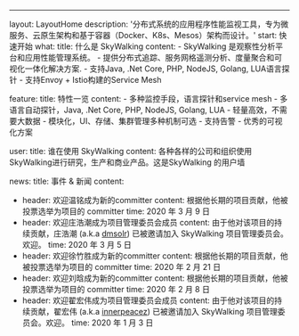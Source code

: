 ---
layout: LayoutHome
description: '分布式系统的应用程序性能监视工具，专为微服务、云原生架构和基于容器（Docker、K8s、Mesos）架构而设计。'
start: 快速开始
what:
  title: 什么是 SkyWalking
  content:
    - SkyWalking 是观察性分析平台和应用性能管理系统。
    - 提供分布式追踪、服务网格遥测分析、度量聚合和可视化一体化解决方案.
    - 支持Java, .Net Core, PHP, NodeJS, Golang, LUA语言探针
    - 支持Envoy + Istio构建的Service Mesh

feature:
  title: 特性一览
  content:
    - 多种监控手段，语言探针和service mesh
    - 多语言自动探针，Java, .Net Core, PHP, NodeJS, Golang, LUA
    - 轻量高效，不需要大数据
    - 模块化，UI、存储、集群管理多种机制可选
    - 支持告警
    - 优秀的可视化方案


user:
  title: 谁在使用 SkyWalking
  content: 各种各样的公司和组织使用SkyWalking进行研究，生产和商业产品。这是SkyWalking 的用户墙

news:
  title: 事件 & 新闻
  content:
  - header: 欢迎温铭成为新的committer
    content: 根据他长期的项目贡献，他被投票选举为项目的 committer
    time: 2020 年 3 月 9 日
  - header: 欢迎庄浩潮成为项目管理委员会成员
    content: 由于他对该项目的持续贡献，庄浩潮 (a.k.a [dmsolr](https://github.com/dmsolr)) 已被邀请加入 SkyWalking 项目管理委员会。欢迎。
    time: 2020 年 3 月 5 日
  - header: 欢迎徐竹胜成为新的committer
    content: 根据他长期的项目贡献，他被投票选举为项目的 committer
    time: 2020 年 2 月 21 日
  - header: 欢迎刘晗成为新的committer
    content: 根据他长期的项目贡献，他被投票选举为项目的 committer
    time: 2020 年 2 月 8 日
  - header: 欢迎翟宏伟成为项目管理委员会成员
    content: 由于他对该项目的持续贡献，翟宏伟 (a.k.a [innerpeacez](https://github.com/innerpeacez)) 已被邀请加入 SkyWalking 项目管理委员会。欢迎。
    time: 2020 年 1 月 3 日
